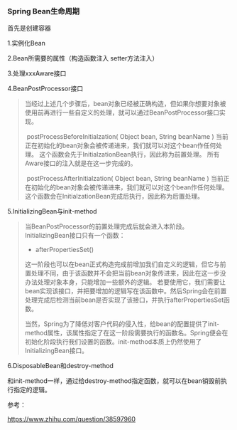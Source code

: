 ### Spring Bean生命周期

首先是创建容器

1.实例化Bean

2.Bean所需要的属性（构造函数注入 setter方法注入）

3.处理xxxAware接口

4.BeanPostProcessor接口 

> ​	当经过上述几个步骤后，bean对象已经被正确构造，但如果你想要对象被使用前再进行一些自定义的处理，就可以通过BeanPostProcessor接口实现。
>
> ​    postProcessBeforeInitialzation( Object bean, String beanName ) 
> ​	当前正在初始化的bean对象会被传递进来，我们就可以对这个bean作任何处理。 
> ​	这个函数会先于InitialzationBean执行，因此称为前置处理。 
> ​	所有Aware接口的注入就是在这一步完成的。
>
> ​	postProcessAfterInitialzation( Object bean, String beanName ) 
> ​	当前正在初始化的bean对象会被传递进来，我们就可以对这个bean作任何处理。 
> ​	这个函数会在InitialzationBean完成后执行，因此称为后置处理。

5.InitializingBean与init-method

> 当BeanPostProcessor的前置处理完成后就会进入本阶段。 
> InitializingBean接口只有一个函数：
>
> - afterPropertiesSet()
>
> 这一阶段也可以在bean正式构造完成前增加我们自定义的逻辑，但它与前置处理不同，由于该函数并不会把当前bean对象传进来，因此在这一步没办法处理对象本身，只能增加一些额外的逻辑。 
> 若要使用它，我们需要让bean实现该接口，并把要增加的逻辑写在该函数中。然后Spring会在前置处理完成后检测当前bean是否实现了该接口，并执行afterPropertiesSet函数。
>
> 当然，Spring为了降低对客户代码的侵入性，给bean的配置提供了init-method属性，该属性指定了在这一阶段需要执行的函数名。Spring便会在初始化阶段执行我们设置的函数。init-method本质上仍然使用了InitializingBean接口。

6.DisposableBean和destroy-method

和init-method一样，通过给destroy-method指定函数，就可以在bean销毁前执行指定的逻辑。

参考：

https://www.zhihu.com/question/38597960




